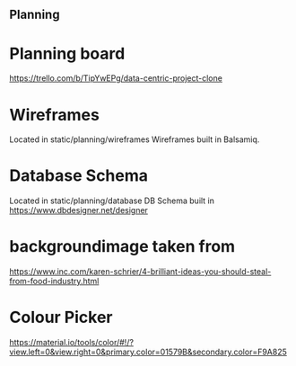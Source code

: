 ## Planning


# Planning board
https://trello.com/b/TipYwEPg/data-centric-project-clone

# Wireframes
Located in static/planning/wireframes
Wireframes built in Balsamiq.

# Database Schema
Located in static/planning/database
DB Schema built in https://www.dbdesigner.net/designer

# backgroundimage taken from
https://www.inc.com/karen-schrier/4-brilliant-ideas-you-should-steal-from-food-industry.html

# Colour Picker
https://material.io/tools/color/#!/?view.left=0&view.right=0&primary.color=01579B&secondary.color=F9A825